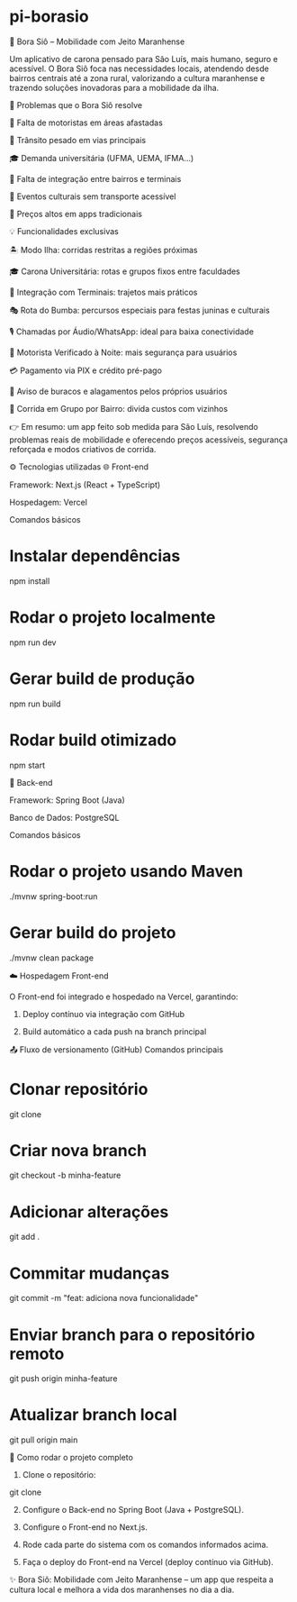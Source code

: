# pi-borasio
🚖 Bora Siô – Mobilidade com Jeito Maranhense

Um aplicativo de carona pensado para São Luís, mais humano, seguro e acessível.
O Bora Siô foca nas necessidades locais, atendendo desde bairros centrais até a zona rural, valorizando a cultura maranhense e trazendo soluções inovadoras para a mobilidade da ilha.

🌆 Problemas que o Bora Siô resolve

🚗 Falta de motoristas em áreas afastadas

🚦 Trânsito pesado em vias principais

🎓 Demanda universitária (UFMA, UEMA, IFMA...)

🔗 Falta de integração entre bairros e terminais

🎉 Eventos culturais sem transporte acessível

💸 Preços altos em apps tradicionais

💡 Funcionalidades exclusivas

🏝 Modo Ilha: corridas restritas a regiões próximas

🎓 Carona Universitária: rotas e grupos fixos entre faculdades

🔄 Integração com Terminais: trajetos mais práticos

🎭 Rota do Bumba: percursos especiais para festas juninas e culturais

🎙 Chamadas por Áudio/WhatsApp: ideal para baixa conectividade

🌙 Motorista Verificado à Noite: mais segurança para usuários

💳 Pagamento via PIX e crédito pré-pago

🚧 Aviso de buracos e alagamentos pelos próprios usuários

👥 Corrida em Grupo por Bairro: divida custos com vizinhos

👉 Em resumo: um app feito sob medida para São Luís, resolvendo problemas reais de mobilidade e oferecendo preços acessíveis, segurança reforçada e modos criativos de corrida.

⚙️ Tecnologias utilizadas
🌐 Front-end

Framework: Next.js (React + TypeScript)

Hospedagem: Vercel

Comandos básicos
# Instalar dependências
npm install

# Rodar o projeto localmente
npm run dev

# Gerar build de produção
npm run build

# Rodar build otimizado
npm start

🔧 Back-end

Framework: Spring Boot (Java)

Banco de Dados: PostgreSQL

Comandos básicos
# Rodar o projeto usando Maven
./mvnw spring-boot:run

# Gerar build do projeto
./mvnw clean package

☁️ Hospedagem Front-end

O Front-end foi integrado e hospedado na Vercel, garantindo:

1. Deploy contínuo via integração com GitHub

2. Build automático a cada push na branch principal

📤 Fluxo de versionamento (GitHub)
Comandos principais
# Clonar repositório
git clone <url-do-repositorio>

# Criar nova branch
git checkout -b minha-feature

# Adicionar alterações
git add .

# Commitar mudanças
git commit -m "feat: adiciona nova funcionalidade"

# Enviar branch para o repositório remoto
git push origin minha-feature

# Atualizar branch local
git pull origin main

🚀 Como rodar o projeto completo

1. Clone o repositório:

git clone <url-do-repositorio>


2. Configure o Back-end no Spring Boot (Java + PostgreSQL).

3. Configure o Front-end no Next.js.

4. Rode cada parte do sistema com os comandos informados acima.

5. Faça o deploy do Front-end na Vercel (deploy contínuo via GitHub).

✨ Bora Siô: Mobilidade com Jeito Maranhense – um app que respeita a cultura local e melhora a vida dos maranhenses no dia a dia.
